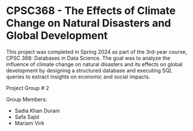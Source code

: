 # CPSC368 - The Effects of Climate Change on Natural Disasters and Global Development

This project was completed in Spring 2024 as part of the 3rd-year course, CPSC 368: Databases in Data Science. The goal was to analyze the influence of climate change on natural disasters and its effects on global development by designing a structured database and executing SQL queries to extract insights on economic and social impacts.

Project Group # 2

Group Members: 
* Sadia Khan Durani
* Safa Sajid
* Mariam Virk


